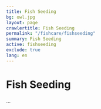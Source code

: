 ```yaml
---
title: Fish Seeding
bg: owl.jpg
layout: page
crawlertitle: Fish Seeding
permalink: "/fishcare/fishseeding"
summary: Fish Seeding
active: fishseeding
exclude: true
lang: en
---
```


# Fish Seeding
...
